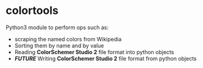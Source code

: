 colortools
=========

Python3 module to perform ops such as:
- scraping the named colors from Wikipedia
- Sorting them by name and by value
- Reading **ColorSchemer Studio 2** file format into python objects
- ***FUTURE*** Writing **ColorSchemer Studio 2** file format from python objects


